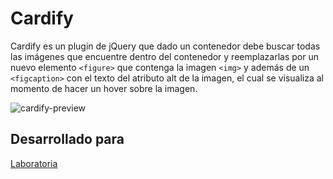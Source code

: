 # Cardify

Cardify es un plugin de jQuery que dado un contenedor debe buscar todas las imágenes que encuentre dentro del contenedor y reemplazarlas por un nuevo elemento `<figure>` que contenga la imagen `<img>` y además de un `<figcaption>` con el texto del atributo alt de la imagen, el cual se visualiza al momento de hacer un hover sobre la imagen.

![cardify-preview](https://user-images.githubusercontent.com/32296142/36373416-176e07ca-1536-11e8-918d-e2c1ccb8f78a.png)

## Desarrollado para 
[Laboratoria](http://www.laboratoria.la/)